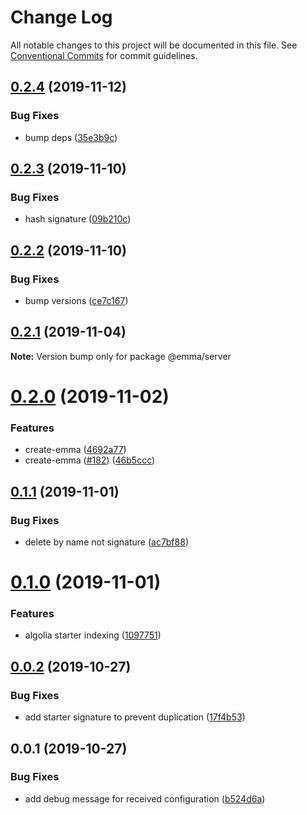 # Change Log

All notable changes to this project will be documented in this file.
See [Conventional Commits](https://conventionalcommits.org) for commit guidelines.

## [0.2.4](https://github.com/maticzav/emma-cli/compare/@emma/server@0.2.3...@emma/server@0.2.4) (2019-11-12)


### Bug Fixes

* bump deps ([35e3b9c](https://github.com/maticzav/emma-cli/commit/35e3b9cd8b6fdc6bf532161ae9e5eb031f0e60e0))





## [0.2.3](https://github.com/maticzav/emma-cli/compare/@emma/server@0.2.2...@emma/server@0.2.3) (2019-11-10)


### Bug Fixes

* hash signature ([09b210c](https://github.com/maticzav/emma-cli/commit/09b210c581be16c982c2ac6588573f00cbe112dd))





## [0.2.2](https://github.com/maticzav/emma-cli/compare/@emma/server@0.2.1...@emma/server@0.2.2) (2019-11-10)


### Bug Fixes

* bump versions ([ce7c167](https://github.com/maticzav/emma-cli/commit/ce7c167e67af76fa4b558f2bd91fcf16633be1cf))





## [0.2.1](https://github.com/maticzav/emma-cli/compare/@emma/server@0.2.0...@emma/server@0.2.1) (2019-11-04)

**Note:** Version bump only for package @emma/server





# [0.2.0](https://github.com/maticzav/emma-cli/compare/@emma/server@0.1.1...@emma/server@0.2.0) (2019-11-02)


### Features

* create-emma ([4692a77](https://github.com/maticzav/emma-cli/commit/4692a77c6d73e5d5d465d67c362012adb9b9bedd))
* create-emma ([#182](https://github.com/maticzav/emma-cli/issues/182)) ([46b5ccc](https://github.com/maticzav/emma-cli/commit/46b5cccaa6cd812f637b13ca5b7078fdb019af9c))





## [0.1.1](https://github.com/maticzav/emma-cli/compare/@emma/server@0.1.0...@emma/server@0.1.1) (2019-11-01)


### Bug Fixes

* delete by name not signature ([ac7bf88](https://github.com/maticzav/emma-cli/commit/ac7bf8811cc5767542c87cf3988c9f2ed1f74448))





# [0.1.0](https://github.com/maticzav/emma-cli/compare/@emma/server@0.0.2...@emma/server@0.1.0) (2019-11-01)


### Features

* algolia starter indexing ([1097751](https://github.com/maticzav/emma-cli/commit/1097751cf0e97bb59dc47dccaf84e9dc8107a871))





## [0.0.2](https://github.com/maticzav/emma-cli/compare/@emma/server@0.0.1...@emma/server@0.0.2) (2019-10-27)


### Bug Fixes

* add starter signature to prevent duplication ([17f4b53](https://github.com/maticzav/emma-cli/commit/17f4b537e8d37eb45a654cbfea0c610758836769))





## 0.0.1 (2019-10-27)


### Bug Fixes

* add debug message for received configuration ([b524d6a](https://github.com/maticzav/emma-cli/commit/b524d6ad2798a53dd8298eb24b3fed5e94dc5b35))

